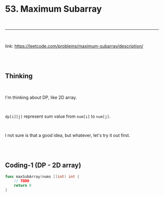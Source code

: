 # 53. Maximum Subarray

<br>

---

<br>

link: https://leetcode.com/problems/maximum-subarray/description/

<br>
<br>

## Thinking

<br>

I'm thinking about DP, like 2D array.

<br>

`dp[i][j]` represent sum value from `num[i]` to `num[j]`.

<br>

I not sure is that a good idea, but whatever, let's try it out first.

<br>
<br>

## Coding-1 (DP - 2D array)

```go
func maxSubArray(nums []int) int {
    // TODO
	return 0
}
```